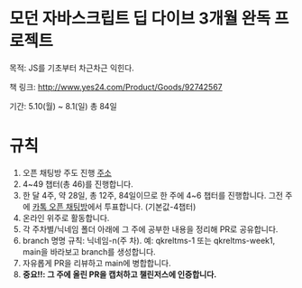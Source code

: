 # 모던 자바스크립트 딥 다이브 3개월 완독 프로젝트
목적: JS를 기초부터 차근차근 익힌다. 

책 링크: http://www.yes24.com/Product/Goods/92742567

기간: 5.10(월) ~ 8.1(일) 총 84일
# 규칙
1. 오픈 채팅방 주도 진행 [주소](https://open.kakao.com/o/gXNDEfcd)
1. 4~49 챕터(총 46)를 진행합니다.
2. 한 달 4주, 약 28일, 총 12주, 84일이므로 한 주에 4~6 챕터를 진행합니다. 그전 주에 [카톡 오픈 채팅방](https://open.kakao.com/o/gXNDEfcd)에서 투표합니다. (기본값-4챕터)
3.  온라인 위주로 활동합니다.
4.  각 주차별/닉네임 폴더 아래에 그 주에 공부한 내용을 정리해 PR로 공유합니다.
5.  branch 명명 규칙: 닉네임-n(주 차). 예: qkreltms-1 또는 qkreltms-week1, main을 바라보고 branch를 생성합니다.
5. 자유롭게 PR을 리뷰하고 main에 병합합니다.
6.  **중요!!: 그 주에 올린 PR을 캡처하고 챌린저스에 인증합니다.**
